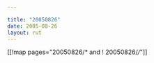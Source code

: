 ```yaml
---

title: "20050826"
date: 2005-08-26
layout: rut
---
```


[[!map pages="20050826/* and ! 20050826/*/*"]]
